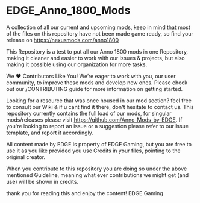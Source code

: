 # EDGE_Anno_1800_Mods
A collection of all our current and upcoming mods, keep in mind that most of the files on this repository have not been made game ready, so find your release on https://nexusmods.com/anno1800

This Repository is a test to put all our Anno 1800 mods in one Repository, making it cleaner and easier to work with our issues & projects, but also making it possible using our organization for more tasks.

We ❤️ Contributors Like You!
We’re eager to work with you, our user community, to improve these mods and develop new ones.
Please check out our /CONTRIBUTING guide for more information on getting started.

Looking for a resource that was once housed in our mod section? feel free to consult our Wiki & if u cant find it there, don't hesitate to contact us.
This repository currently contains the full load of our mods, for singular mods/releases please visit https://github.com/Anno-Mods-by-EDGE. If you're looking to report an issue or a suggestion please refer to our issue template, and report it accordingly.

All content made by EDGE is property of EDGE Gaming, but you are free to use it as you like provided you use Credits in your files, pointing to the original creator.

When you contribute to this repository you are doing so under the above mentioned Guideline, meaning what ever contributions we might get (and use) will be shown in credits.

thank you for reading this and enjoy the content!
EDGE Gaming
